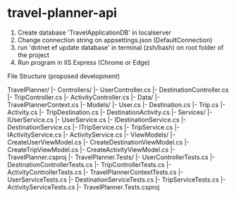 # travel-planner-api 

1. Create database 'TravelApplicationDB' in localserver
2. Change connection string on appsettings.json (DefaultConnection)
3. run 'dotnet ef update database' in terminal (zsh/bash) on root folder of the project
4. Run program in IIS Express (Chrome or Edge)

File Structure (proposed development)

TravelPlanner/
  |- Controllers/
      |- UserController.cs
      |- DestinationController.cs
      |- TripController.cs
      |- ActivityController.cs
  |- Data/
      |- TravelPlannerContext.cs
  |- Models/
      |- User.cs
      |- Destination.cs
      |- Trip.cs
      |- Activity.cs
      |- TripDestination.cs
      |- DestinationActivity.cs
  |- Services/
      |- IUserService.cs
      |- UserService.cs
      |- IDestinationService.cs
      |- DestinationService.cs
      |- ITripService.cs
      |- TripService.cs
      |- IActivityService.cs
      |- ActivityService.cs
  |- ViewModels/
      |- CreateUserViewModel.cs
      |- CreateDestinationViewModel.cs
      |- CreateTripViewModel.cs
      |- CreateActivityViewModel.cs
  |- TravelPlanner.csproj
  |- TravelPlanner.Tests/
      |- UserControllerTests.cs
      |- DestinationControllerTests.cs
      |- TripControllerTests.cs
      |- ActivityControllerTests.cs
      |- TravelPlannerContextTests.cs
      |- UserServiceTests.cs
      |- DestinationServiceTests.cs
      |- TripServiceTests.cs
      |- ActivityServiceTests.cs
      |- TravelPlanner.Tests.csproj

